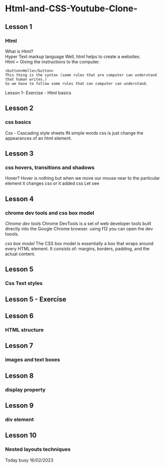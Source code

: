 # Html-and-CSS-Youtube-Clone-

## Lesson 1

### Html

What is Html?<br>
Hyper Text markup language
Well, html helps to create a websites. <br>
Html = Giving the instructions to the computer.

```
<button>Hello</button>
This thing is the syntax (some rules that are computer can understand that human writes.)
So we have to follow some rules that can computer can understand.
```

Lesson 1- Exercise - Html basics

## Lesson 2

### css basics

Css - Cascading style sheets
IN simple words css is just change the appearances of an html element.

## Lesson 3

### css hovers, transitions and shadows

Hover?
Hover is nothing but when we move our mouse near to the particular element it changes css or it added css
Let see

## Lesson 4

### chrome dev tools and css box model

_Chrome dev tools_
Chrome DevTools is a set of web developer tools built directly into the Google Chrome browser. using f12 you can open the dev toools.

_css box model_
The CSS box model is essentially a box that wraps around every HTML element. It consists of: margins, borders, padding, and the actual content.

## Lesson 5

### Css Text styles

## Lesson 5 - Exercise

## Lesson 6

### HTML structure

## Lesson 7

### images and text boxes

## Lesson 8

### display property

## Lesson 9

### div element

## Lesson 10

### Nested layouts techniques

Today busy 16/02/2023
